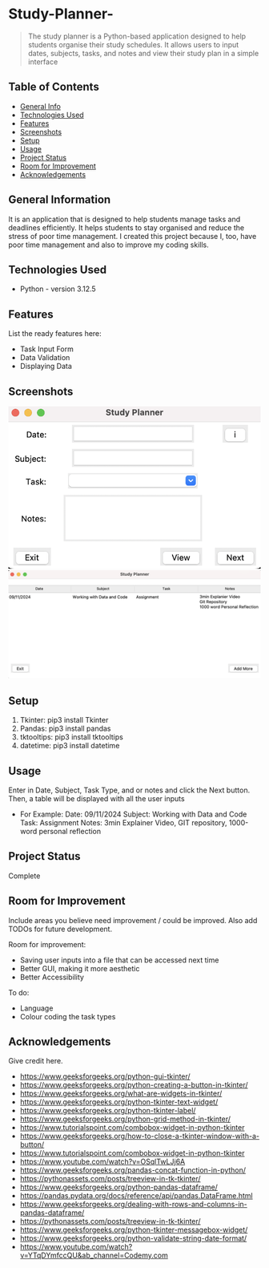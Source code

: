 # Study-Planner-
> The study planner is a Python-based application designed to help students organise their study schedules. It allows users to input dates, subjects, tasks, and notes and view their study plan in a simple interface

## Table of Contents
* [General Info](#general-information)
* [Technologies Used](#technologies-used)
* [Features](#features)
* [Screenshots](#screenshots)
* [Setup](#setup)
* [Usage](#usage)
* [Project Status](#project-status)
* [Room for Improvement](#room-for-improvement)
* [Acknowledgements](#acknowledgements)


## General Information

It is an application that is designed to help students manage tasks and deadlines efficiently. It helps students to stay organised and reduce the stress of poor time management. I created this project because I, too, have poor time management and also to improve my coding skills. 



## Technologies Used
- Python - version 3.12.5



## Features
List the ready features here:
- Task Input Form
- Data Validation
- Displaying Data


## Screenshots

![Task Input Form](img/screenshot.png)
![Displaying Data](img/screenshots.png)




## Setup
1. Tkinter: pip3 install Tkinter
2. Pandas: pip3 install pandas
3. tktooltips: pip3 install tktooltips
4. datetime: pip3 install datetime 


## Usage
Enter in Date, Subject, Task Type, and or notes and click the Next button. Then, a table will be displayed with all the user inputs

- For Example:
Date: 09/11/2024
Subject: Working with Data and Code
Task: Assignment
Notes: 3min Explainer Video, GIT repository, 1000-word personal reflection  


## Project Status
Complete


## Room for Improvement
Include areas you believe need improvement / could be improved. Also add TODOs for future development.

Room for improvement:
- Saving user inputs into a file that can be accessed next time
- Better GUI, making it more aesthetic
- Better Accessibility 

To do:
- Language
- Colour coding the task types


## Acknowledgements
Give credit here.
- https://www.geeksforgeeks.org/python-gui-tkinter/
- https://www.geeksforgeeks.org/python-creating-a-button-in-tkinter/
- https://www.geeksforgeeks.org/what-are-widgets-in-tkinter/
- https://www.geeksforgeeks.org/python-tkinter-text-widget/
- https://www.geeksforgeeks.org/python-tkinter-label/
- https://www.geeksforgeeks.org/python-grid-method-in-tkinter/
- https://www.tutorialspoint.com/combobox-widget-in-python-tkinter
- https://www.geeksforgeeks.org/how-to-close-a-tkinter-window-with-a-button/
- https://www.tutorialspoint.com/combobox-widget-﻿in-﻿python-tkinter
- https://www.youtube.com/watch?v=OSqlTwLJj6A
- https://www.geeksforgeeks.org/pandas-concat-function-in-python/
- https://pythonassets.com/posts/treeview-in-tk-tkinter/
- https://www.geeksforgeeks.org/python-pandas-dataframe/
- https://pandas.pydata.org/docs/reference/api/pandas.DataFrame.html
- https://www.geeksforgeeks.org/dealing-with-rows-and-columns-in-pandas-dataframe/
- https://pythonassets.com/posts/treeview-in-tk-tkinter/
- https://www.geeksforgeeks.org/python-tkinter-messagebox-widget/
- https://www.geeksforgeeks.org/python-validate-string-date-format/
- https://www.youtube.com/watch?v=YTqDYmfccQU&ab_channel=Codemy.com






